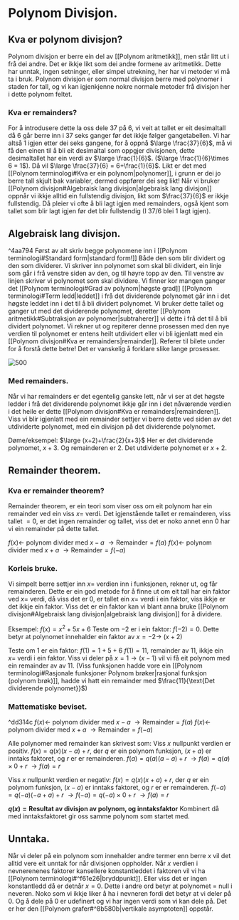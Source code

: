 # Polynom Divisjon.

## Kva er polynom divisjon?
Polynom divisjon er berre ein del av [[Polynom aritmetikk]], men står litt ut i frå dei andre. 
Det er ikkje likt som dei andre formene av aritmetikk. Dette har unntak, ingen setninger, eller simpel utrekning, her har vi metoder vi må ta i bruk. Polynom divisjon er som normal divisjon berre med polynomer i staden for tall, og vi kan igjenkjenne nokre normale metoder frå divisjon her i dette polynom feltet.


### Kva er remainders?
For å introdusere dette la oss dele 37 på 6, vi veit at tallet er eit desimaltall då 6 går berre inn i 37 seks ganger før det ikkje følger gangetabellen. Vi har altså 1 igjen etter dei seks gangene, for å oppnå $\large \frac{37}{6}$, må vi få den einen til å bli eit desimaltal som oppgjer divisjonen, dette desimaltallet har ein verdi av $\large \frac{1}{6}$. ($\large \frac{1}{6}\times 6 = 1$). Då vil $\large \frac{37}{6} = 6+\frac{1}{6}$. 
Likt er det med [[Polynom terminologi#Kva er ein polynom|polynomer]], i grunn er dei jo berre tall skjult bak variabler, dermed oppfører dei seg likt! Når vi bruker [[Polynom divisjon#Algebraisk lang divisjon|algebraisk lang divisjon]] oppnår vi ikkje alltid ein fullstendig divisjon, likt som  $\frac{37}{6}$ er ikkje fullstendig. Då pleier vi ofte å bli lagt igjen med remainders, også kjent som tallet som blir lagt igjen før det blir fullstendig (I 37/6 blei 1 lagt igjen).

## Algebraisk lang divisjon.

^4aa794
Først av alt skriv begge polynomene inn i [[Polynom terminologi#Standard form|standard form!]] Både den som blir dividert og den som dividerer. Vi skriver inn polynomet som skal bli dividert, ein linje som går i frå venstre siden av den, og til høyre topp av den. Til venstre av linjen skriver vi polynomet som skal dividere. Vi finner kor mangen ganger det [[Polynom terminologi#Grad av polynom|høgste grad]] [[Polynom terminologi#Term ledd|leddet]] i frå det dividerende polynomet går inn i det  høgste leddet inn i det til å bli dividert polynomet. Vi bruker dette tallet og ganger ut med det dividerende polynomet, deretter [[Polynom aritmetikk#Subtraksjon av polynomer|subtraherer]] vi dette i frå det til å bli dividert polynomet. Vi rekner ut og repiterer denne prosessen med den nye verdien til polynomet er entens heilt utdividert eller vi bli igjenlatt med ein [[Polynom divisjon#Kva er remainders|remainder]]. Referer til bilete under for å forstå dette betre! Det er vanskelig å forklare slike lange prosesser.

![500](https://i.ytimg.com/vi/8lT00iLntFc/maxresdefault.jpg)

### Med remainders.
Når vi har remainders er det egentelig ganske lett, når vi ser at det høgste ledder i frå det dividerende polynomet ikkje går inn i det nåværende verdien i det heile er dette [[Polynom divisjon#Kva er remainders|remainderen]]. Viss vi blir igjenlatt med ein remainder settjer vi berre dette ved siden av det utdividerte polynomet, med ein divisjon på det dividerende polynomet.

Døme/eksempel:
$\large (x+2)+\frac{2}{x+3}$
Her er det dividerende polynomet, $x+3$.
Og remainderen er $2$.
Det utdividerte polynomet er $x+2$.

## Remainder theorem.
### Kva er remainder theorem?
Remainder theorem, er ein teori som viser oss om eit polynom har ein remainder ved ein viss $x =$ verdi.  Det igjenstående tallet er remainderen, viss tallet $= 0$, er det ingen remainder og tallet, viss det er noko annet enn $0$ har vi ein remainder på dette tallet.

$f(x) \leftarrow$ polynom divider med $x-a$
$\rightarrow \text{Remainder} = f(a)$
$f(x) \leftarrow$ polynom divider med $x+a$
$\rightarrow \text{Remainder} = f(-a)$

### Korleis bruke.
Vi simpelt berre settjer inn $x =$ verdien inn i funksjonen, rekner ut, og får remainderen. Dette er ein god metode for å finne ut om eit tall har ein faktor ved $x =$ verdi, då viss det er 0, er tallet ein $x=$ verdi i ein faktor, viss ikkje er det ikkje ein faktor. Viss det er ein faktor kan vi blant anna bruke [[Polynom divisjon#Algebraisk lang divisjon|algebraisk lang divisjon]] for å dividere. 

Eksempel:
$f(x)=x^2+5x+6$
Teste om $-2$ er i ein faktor:
$f(-2)=0$. Dette betyr at polynomet innehalder ein faktor av $x=-2 \rightarrow$ $(x+2)$ 

Teste om 1 er ein faktor:
$f(1)=1+5+6$
$f(1)=11$, remainder av 11, ikkje ein $x=$ verdi i ein faktor.
Viss vi deler på $x=1 \rightarrow (x-1)$ vil vi få eit polynom med ein remainder av av 11.
(Viss funksjonen hadde vore ein [[Polynom terminologi#Rasjonale funksjoner Polynom brøker|rasjonal funksjon (polynom brøk)]], hadde vi hatt ein remainder med $\frac{11}{\text{Det dividerende polynomet}}$)

### Mattematiske beviset.
^dd314c
$f(x) \leftarrow$ polynom divider med $x-a$
$\rightarrow \text{Remainder} = f(a)$
$f(x) \leftarrow$ polynom divider med $x+a$
$\rightarrow \text{Remainder} = f(-a)$


Alle polynomer med remainder kan skrivest som:
Viss $x$ nullpunkt verdien er positiv.
$f(x)=q(x)(x-a)+r$, der $q$ er ein polynom funksjon, $(x + a)$ er inntaks faktoret, og $r$ er er remainderen.
$f(a)=q(a)(a-a)+r$
$\rightarrow f(a) = q(a) \times 0 + r$
$\rightarrow f(a) = r$

Viss $x$ nullpunkt verdien er negativ:
$f(x)=q(x)(x+a)+r$, der $q$ er ein polynom funksjon, $(x - a)$ er inntaks faktoret, og $r$ er er remainderen.
$f(-a)=q(-a)(-a+a)+r$
$\rightarrow f(-a) = q(-a) \times 0 + r$
$\rightarrow f(a) = r$

**$q(x) = \text{Resultat av divisjon av polynom, og inntaksfaktor}$**
Kombinert då med inntaksfaktoret gir oss samme polynom som startet med.



## Unntaka.
Når vi deler på ein polynom som innehalder andre termer enn berre $x$ vil det alltid vere eit unntak for når divisjonen oppholder. Når $x$ verdien i nevnerenenes faktorer kansellere konstantleddet i faktoren vil vi ha [[Polynom terminologi#^f61e26|bryddpunkt]]. Eller viss det er ingen konstantledd då er detnår $x = 0$.  Dette i andre ord betyr at polynomet $=$ null i neveren. Noko som vi ikkje liker å ha i nevneren fordi det betyr at vi deler på 0. Og å dele på 0 er udefinert og vi har ingen verdi som vi kan dele på. Det er her den [[Polynom grafer#^8b580b|vertikale asymptoten]] oppstår.